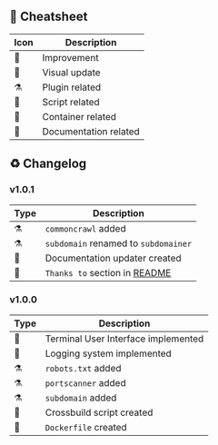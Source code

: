 📜 Cheatsheet
---
| Icon | Description |
| --- | --- |
| 🚀 | Improvement |
|💄| Visual update |
| ⚗️ | Plugin related |
| 🔧 | Script related |
| 🐋 | Container related |
| 📝 | Documentation related |

♻️ Changelog
---

### v1.0.1
| Type | Description |
| --- | --- |
| ⚗️ | `commoncrawl` added |
| ⚗️ | `subdomain` renamed to `subdomainer`
| 🔧 | Documentation updater created |
| 📝 | `Thanks to` section in [README](https://github.com/CosasDePuma/Elliot/blob/master/README.md) |

### v1.0.0

| Type | Description |
| --- | --- |
| 🚀 | Terminal User Interface implemented |
| 🚀 | Logging system implemented |
| ⚗️ | `robots.txt` added |
| ⚗️ | `portscanner` added |
| ⚗️ | `subdomain` added  |
| 🔧 | Crossbuild script created |
| 🐋 | `Dockerfile` created |